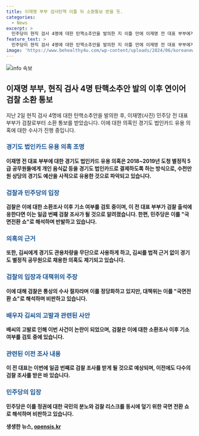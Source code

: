 ```yaml
---
title: 이재명 부부 검사탄핵 이틀 뒤 소환통보 받을 듯.
categories:
  - News
excerpt: >
  민주당이 현직 검사 4명에 대한 탄핵소추안을 발의한 지 이틀 만에 이재명 전 대표 부부에게 검찰이 소환을 통보한 것으로 파악됐다. 소환은 경기도 법인카드 유용 의혹과 관련된 것으로, 이 의혹은 공직선거법 위반 혐의와 관련이 있다. 검찰은 소환조사 이후 기소 여부를 검토 중이며, 이 전 대표가 검찰 출석에 응한다면 일곱 번째 검찰 조사가 될 것으로 보인다. 이에 대해 정치권은 거야와 검찰의 정면충돌로 정국 혼란 우려를 표명했다.
feature_text: >
  민주당이 현직 검사 4명에 대한 탄핵소추안을 발의한 지 이틀 만에 이재명 전 대표 부부에게 검찰이 소환을 통보한 것으로 파악됐다. 소환은 경기도 법인카드 유용 의혹과 관련된 것으로, 이 의혹은 공직선거법 위반 혐의와 관련이 있다. 검찰은 소환조사 이후 기소 여부를 검토 중이며, 이 전 대표가 검찰 출석에 응한다면 일곱 번째 검찰 조사가 될 것으로 보인다. 이에 대해 정치권은 거야와 검찰의 정면충돌로 정국 혼란 우려를 표명했다.
image: 'https://www.behealthy4u.com/wp-content/uploads/2024/06/koreanews.jpg'
---
```


<p><img src="https://www.behealthy4u.com/wp-content/uploads/2024/06/koreanews.jpg" alt="info 속보" /></p>

<h2 data-ke-size="size26">이재명 부부, 현직 검사 4명 탄핵소추안 발의 이후 연이어 검찰 소환 통보</h2>

<p data-ke-size="size16">지난 2일 현직 검사 4명에 대한 탄핵소추안을 발의한 후, 이재명(사진) 민주당 전 대표 부부가 검찰로부터 소환 통보를 받았습니다. 이에 대한 의혹인 경기도 법인카드 유용 의혹에 대한 수사가 진행 중입니다.</p>

<h3><b><span style="color: #1a5490;">경기도 법인카드 유용 의혹 조명</span><b></h3>

<p data-ke-size="size16">이재명 전 대표 부부에 대한 경기도 법인카드 유용 의혹은 2018~2019년 도청 별정직 5급 공무원들에게 개인 음식값 등을 경기도 법인카드로 결제하도록 하는 방식으로, 수천만 원 상당의 경기도 예산을 사적으로 유용한 것으로 파악되고 있습니다.</p>

<h3><b><span style="color: #1a5490;">검찰과 민주당의 입장</span><b></h3>

<p data-ke-size="size16">검찰은 이에 대한 소환조사 이후 기소 여부를 검토 중이며, 이 전 대표 부부가 검찰 출석에 응한다면 이는 일곱 번째 검찰 조사가 될 것으로 알려졌습니다. 한편, 민주당은 이를 "국면전환 쇼"로 해석하며 반발하고 있습니다.</p>

<h3><b><span style="color: #1a5490;">의혹의 근거</span><b></h3>

<p data-ke-size="size16">또한, 김씨에게 경기도 관용차량을 무단으로 사용하게 하고, 김씨를 법적 근거 없이 경기도 별정직 공무원으로 채용한 의혹도 제기되고 있습니다.</p>

<h3><b><span style="color: #1a5490;">검찰의 입장과 대책위의 주장</span><b></h3>

<p data-ke-size="size16">이에 대해 검찰은 통상의 수사 절차라며 이를 정당화하고 있지만, 대책위는 이를 "국면전환 쇼"로 해석하며 비판하고 있습니다.</p>

<h3><b><span style="color: #1a5490;">배우자 김씨의 고발과 관련된 사안</span><b></h3>

<p data-ke-size="size16">배씨의 고발로 인해 이번 사건이 논란이 되었으며, 검찰은 이에 대한 소환조사 이후 기소 여부를 검토 중에 있습니다.</p>

<h3><b><span style="color: #1a5490;">관련된 이전 조사 내용</span><b></h3>

<p data-ke-size="size16">이 전 대표는 이번에 일곱 번째로 검찰 조사를 받게 될 것으로 예상되며, 이전에도 다수의 검찰 조사를 받은 바 있습니다.</p>

<h3><b><span style="color: #1a5490;">민주당의 입장</span><b></h3>

<p data-ke-size="size16">민주당은 이를 정권에 대한 국민의 분노와 검찰 리스크를 동시에 덮기 위한 국면 전환 쇼로 해석하며 비판하고 있습니다.</p>
생생한 뉴스, <a href="https://opensis.kr" rel="dofollow">opensis.kr</a>


